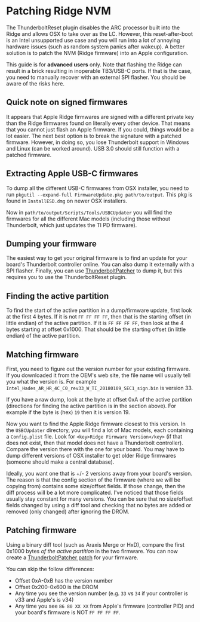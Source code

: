 # Patching Ridge NVM

The ThunderboltReset plugin disables the ARC processor built into the Ridge and 
allows OSX to take over as the LC. However, this reset-after-boot is an Intel 
unsupported use case and you will run into a lot of annoying hardware issues 
(such as random system panics after wakeup). A better solution is to patch the 
NVM (Ridge firmware) into an Apple configuration.

This guide is for **advanced users** only. Note that flashing the Ridge 
can result in a brick resulting in inoperable TB3/USB-C ports. If that is the 
case, you need to manually recover with an external SPI flasher. You should be 
aware of the risks here.

## Quick note on signed firmwares

It appears that Apple Ridge firmwares are signed with a different private key 
than the Ridge firmwares found on literally every other device. That means that 
you cannot just flash an Apple firmware. If you could, things would be a lot 
easier. The next best option is to break the signature with a patched firmware. 
However, in doing so, you lose Thunderbolt support in Windows and Linux (can be 
worked around). USB 3.0 should still function with a patched firmware.

## Extracting Apple USB-C firmwares

To dump all the different USB-C firmwares from OSX installer, you need to run 
`pkgutil --expand-full FirmwareUpdate.pkg path/to/output`. This pkg is found in 
`InstallESD.dmg` on newer OSX installers.

Now in `path/to/output/Scripts/Tools/USBCUpdater` you will find the firmwares 
for all the different Mac models (including those without Thunderbolt, which 
just updates the TI PD firmware).

## Dumping your firmware

The easiest way to get your original firmware is to find an update for your 
board's Thunderbolt controller online. You can also dump it externally with a 
SPI flasher. Finally, you can use [ThunderboltPatcher][1] to dump it, but this 
requires you to use the ThunderboltReset plugin.

## Finding the active partition

To find the start of the active partition in a dump/firmware update, first look 
at the first 4 bytes. If it is not `FF FF FF FF`, then that is the starting 
offset (in little endian) of the active partition. If it is `FF FF FF FF`, then 
look at the 4 bytes starting at offset 0x1000. That should be the starting 
offset (in little endian) of the active partition.

## Matching firmware

First, you need to figure out the version number for your existing firmware. 
If you downloaded it from the OEM's web site, the file name will usually tell 
you what the version is. For example 
`Intel_Hades_AR_HR_4C_C0_rev33_W_TI_20180109_SEC1_sign.bin` is version 33.

If you have a raw dump, look at the byte at offset 0xA of the active partition 
(directions for finding the active partition is in the section above). For 
example if the byte is (hex) `19` then it is version 19.

Now you want to find the Apple Ridge firmware closest to this version. In the 
`USBCUpdater` directory, you will find a lot of Mac models, each containing a 
`Config.plist` file. Look for `<key>Ridge Firmware Version</key>` (if that does 
not exist, then that model does not have a Thunderbolt controller). Compare the 
version there with the one for your board. You may have to dump different 
versions of OSX installer to get older Ridge firmwares (someone should make a 
central database).

Ideally, you want one that is +/- 2 versions away from your board's version. 
The reason is that the config section of the firmware (where we will be 
copying from) contains some size/offset fields. If those change, then the diff 
process will be a lot more complicated. I've noticed that those fields usually 
stay constant for many versions. You can be sure that no size/offset fields 
changed by using a diff tool and checking that no bytes are added or removed 
(only changed) after ignoring the DROM.

## Patching firmware

Using a binary diff tool (such as Araxis Merge or HxD), compare the first 
0x1000 bytes *of the active partition* in the two firmware. You can now create 
a [ThunderboltPatcher patch][2] for your firmware.

You can skip the follow differences:

* Offset 0xA-0xB has the version number
* Offset 0x200-0x600 is the DROM
* Any time you see the version number (e.g. `33` vs `34` if your controller 
  is v33 and Apple's is v34)
* Any time you see `86 80 XX XX` from Apple's firmware (controller PID) and 
  your board's firmware is NOT `FF FF FF FF`.

[1]: https://github.com/osy86/ThunderboltPatcher
[2]: https://github.com/osy86/ThunderboltPatcher/blob/master/README.md
